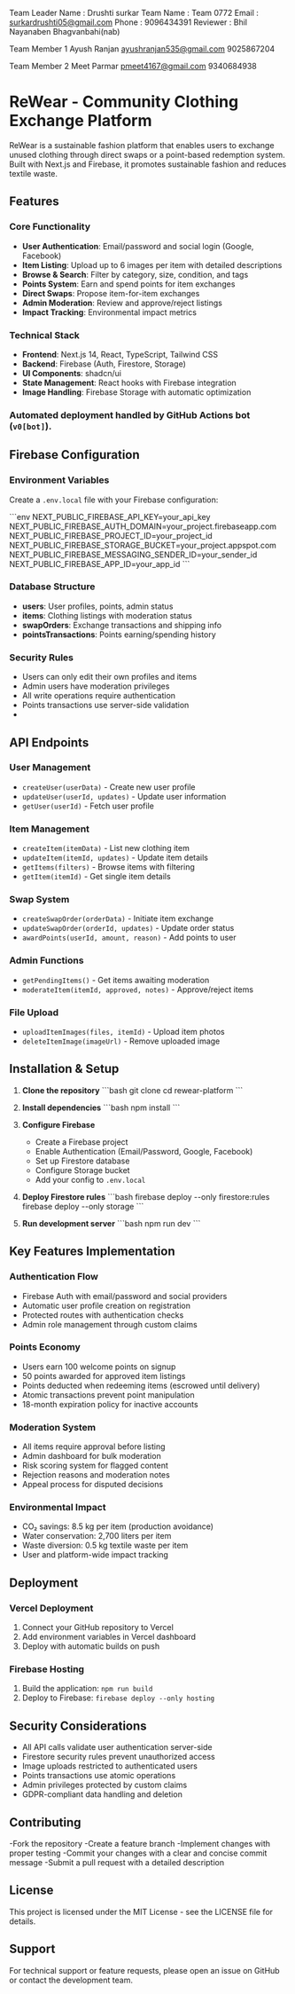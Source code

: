 Team Leader Name : Drushti surkar
Team Name : Team 0772
Email : surkardrushti05@gmail.com
Phone : 9096434391
Reviewer : Bhil Nayanaben Bhagvanbahi(nab)

Team Member 1
Ayush Ranjan
ayushranjan535@gmail.com
9025867204

Team Member 2
Meet Parmar
pmeet4167@gmail.com
9340684938


# ReWear - Community Clothing Exchange Platform

ReWear is a sustainable fashion platform that enables users to exchange unused clothing through direct swaps or a point-based redemption system. Built with Next.js and Firebase, it promotes sustainable fashion and reduces textile waste.

## Features

### Core Functionality
- **User Authentication**: Email/password and social login (Google, Facebook)
- **Item Listing**: Upload up to 6 images per item with detailed descriptions
- **Browse & Search**: Filter by category, size, condition, and tags
- **Points System**: Earn and spend points for item exchanges
- **Direct Swaps**: Propose item-for-item exchanges
- **Admin Moderation**: Review and approve/reject listings
- **Impact Tracking**: Environmental impact metrics

### Technical Stack
- **Frontend**: Next.js 14, React, TypeScript, Tailwind CSS
- **Backend**: Firebase (Auth, Firestore, Storage)
- **UI Components**: shadcn/ui
- **State Management**: React hooks with Firebase integration
- **Image Handling**: Firebase Storage with automatic optimization

### Automated deployment handled by GitHub Actions bot (`v0[bot]`).


## Firebase Configuration

### Environment Variables
Create a `.env.local` file with your Firebase configuration:

\`\`\`env
NEXT_PUBLIC_FIREBASE_API_KEY=your_api_key
NEXT_PUBLIC_FIREBASE_AUTH_DOMAIN=your_project.firebaseapp.com
NEXT_PUBLIC_FIREBASE_PROJECT_ID=your_project_id
NEXT_PUBLIC_FIREBASE_STORAGE_BUCKET=your_project.appspot.com
NEXT_PUBLIC_FIREBASE_MESSAGING_SENDER_ID=your_sender_id
NEXT_PUBLIC_FIREBASE_APP_ID=your_app_id
\`\`\`

### Database Structure
- **users**: User profiles, points, admin status
- **items**: Clothing listings with moderation status
- **swapOrders**: Exchange transactions and shipping info
- **pointsTransactions**: Points earning/spending history

### Security Rules
- Users can only edit their own profiles and items
- Admin users have moderation privileges
- All write operations require authentication
- Points transactions use server-side validation
- 

## API Endpoints

### User Management
- `createUser(userData)` - Create new user profile
- `updateUser(userId, updates)` - Update user information
- `getUser(userId)` - Fetch user profile

### Item Management
- `createItem(itemData)` - List new clothing item
- `updateItem(itemId, updates)` - Update item details
- `getItems(filters)` - Browse items with filtering
- `getItem(itemId)` - Get single item details

### Swap System
- `createSwapOrder(orderData)` - Initiate item exchange
- `updateSwapOrder(orderId, updates)` - Update order status
- `awardPoints(userId, amount, reason)` - Add points to user

### Admin Functions
- `getPendingItems()` - Get items awaiting moderation
- `moderateItem(itemId, approved, notes)` - Approve/reject items

### File Upload
- `uploadItemImages(files, itemId)` - Upload item photos
- `deleteItemImage(imageUrl)` - Remove uploaded image

## Installation & Setup

1. **Clone the repository**
   \`\`\`bash
   git clone <repository-url>
   cd rewear-platform
   \`\`\`

2. **Install dependencies**
   \`\`\`bash
   npm install
   \`\`\`

3. **Configure Firebase**
   - Create a Firebase project
   - Enable Authentication (Email/Password, Google, Facebook)
   - Set up Firestore database
   - Configure Storage bucket
   - Add your config to `.env.local`

4. **Deploy Firestore rules**
   \`\`\`bash
   firebase deploy --only firestore:rules
   firebase deploy --only storage
   \`\`\`

5. **Run development server**
   \`\`\`bash
   npm run dev
   \`\`\`

## Key Features Implementation

### Authentication Flow
- Firebase Auth with email/password and social providers
- Automatic user profile creation on registration
- Protected routes with authentication checks
- Admin role management through custom claims

### Points Economy
- Users earn 100 welcome points on signup
- 50 points awarded for approved item listings
- Points deducted when redeeming items (escrowed until delivery)
- Atomic transactions prevent point manipulation
- 18-month expiration policy for inactive accounts

### Moderation System
- All items require approval before listing
- Admin dashboard for bulk moderation
- Risk scoring system for flagged content
- Rejection reasons and moderation notes
- Appeal process for disputed decisions

### Environmental Impact
- CO₂ savings: 8.5 kg per item (production avoidance)
- Water conservation: 2,700 liters per item
- Waste diversion: 0.5 kg textile waste per item
- User and platform-wide impact tracking

## Deployment

### Vercel Deployment
1. Connect your GitHub repository to Vercel
2. Add environment variables in Vercel dashboard
3. Deploy with automatic builds on push

### Firebase Hosting
1. Build the application: `npm run build`
2. Deploy to Firebase: `firebase deploy --only hosting`

## Security Considerations

- All API calls validate user authentication server-side
- Firestore security rules prevent unauthorized access
- Image uploads restricted to authenticated users
- Points transactions use atomic operations
- Admin privileges protected by custom claims
- GDPR-compliant data handling and deletion

## Contributing
-Fork the repository
-Create a feature branch
-Implement changes with proper testing
-Commit your changes with a clear and concise commit message
-Submit a pull request with a detailed description

## License

This project is licensed under the MIT License - see the LICENSE file for details.

## Support

For technical support or feature requests, please open an issue on GitHub or contact the development team.

